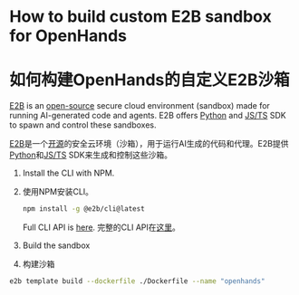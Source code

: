 # How to build custom E2B sandbox for OpenHands
# 如何构建OpenHands的自定义E2B沙箱

[E2B](https://e2b.dev) is an [open-source](https://github.com/e2b-dev/e2b) secure cloud environment (sandbox) made for running AI-generated code and agents. E2B offers [Python](https://pypi.org/project/e2b/) and [JS/TS](https://www.npmjs.com/package/e2b) SDK to spawn and control these sandboxes.

[E2B](https://e2b.dev)是一个[开源](https://github.com/e2b-dev/e2b)的安全云环境（沙箱），用于运行AI生成的代码和代理。E2B提供[Python](https://pypi.org/project/e2b/)和[JS/TS](https://www.npmjs.com/package/e2b) SDK来生成和控制这些沙箱。

1. Install the CLI with NPM.
1. 使用NPM安装CLI。
    ```sh
    npm install -g @e2b/cli@latest
    ```
    Full CLI API is [here](https://e2b.dev/docs/cli/installation).
    完整的CLI API在[这里](https://e2b.dev/docs/cli/installation)。

1. Build the sandbox
1. 构建沙箱
  ```sh
  e2b template build --dockerfile ./Dockerfile --name "openhands"
  ```
